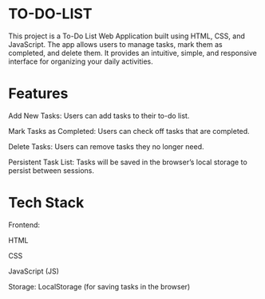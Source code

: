 # TO-DO-LIST
This project is a To-Do List Web Application built using HTML, CSS, and JavaScript. The app allows users to manage tasks, mark them as completed, and delete them. It provides an intuitive, simple, and responsive interface for organizing your daily activities.

# Features
Add New Tasks: Users can add tasks to their to-do list.

Mark Tasks as Completed: Users can check off tasks that are completed.

Delete Tasks: Users can remove tasks they no longer need.

Persistent Task List: Tasks will be saved in the browser’s local storage to persist between sessions.

# Tech Stack
Frontend:

HTML

CSS

JavaScript (JS)

Storage: LocalStorage (for saving tasks in the browser)
